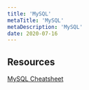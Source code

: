 ```yaml
---
title: 'MySQL'
metaTitle: 'MySQL'
metaDescription: 'MySQL'
date: 2020-07-16
---
```


## Resources

[MySQL Cheatsheet](https://en.wikibooks.org/wiki/MySQL/CheatSheet)
